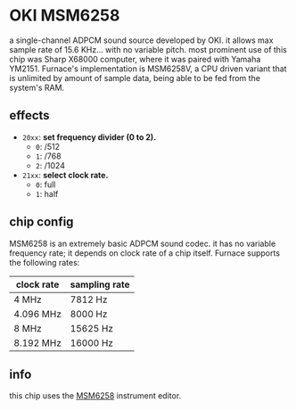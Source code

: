 # OKI MSM6258

a single-channel ADPCM sound source developed by OKI. it allows max sample rate of 15.6 KHz... with no variable pitch. most prominent use of this chip was Sharp X68000 computer, where it was paired with Yamaha YM2151.
Furnace's implementation is MSM6258V, a CPU driven variant that is unlimited by amount of sample data, being able to be fed from the system's RAM.

## effects

- `20xx`: **set frequency divider (0 to 2).**
  - `0`: /512
  - `1`: /768
  - `2`: /1024
- `21xx`: **select clock rate.**
  - `0`: full
  - `1`: half

## chip config

MSM6258 is an extremely basic ADPCM sound codec. it has no variable frequency rate; it depends on clock rate of a chip itself. Furnace supports the following rates:

| clock rate         | sampling rate |
|--------------------|---------------|
| 4 MHz              | 7812 Hz       |
| 4.096 MHz          | 8000 Hz       |
| 8 MHz              | 15625 Hz      |
| 8.192 MHz          | 16000 Hz      |

## info

this chip uses the [MSM6258](../4-instrument/msm6258.md) instrument editor.
